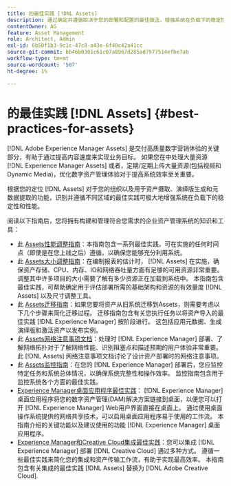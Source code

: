 ```yaml
---
title: 的最佳实践 [!DNL Assets]
description: 通过确定并遵循取决于您的部署和配置的最佳做法，增强系统在负载下的稳定性和性能。
contentOwner: AG
feature: Asset Management
role: Architect, Admin
exl-id: 6b50f1b3-9c1c-47c8-a43e-6f40c42a41cc
source-git-commit: bb46b0301c61c07a8967d285ad7977514efbe7ab
workflow-type: tm+mt
source-wordcount: '507'
ht-degree: 1%

---
```


# 的最佳实践 [!DNL Assets] {#best-practices-for-assets}

[!DNL Adobe Experience Manager Assets] 是交付高质量数字营销体验的关键部分，有助于通过提高内容速度来实现业务目标。 如果您在中处理大量资源 [!DNL Experience Manager Assets] 或者，定期/定期上传大量资源(包括视频和Dynamic Media)，优化数字资产管理体验对于提高系统效率至关重要。

根据您的定位 [!DNL Assets] 对于您的组织以及用于资产摄取、演绎版生成和元数据提取的功能，识别并遵循不同区域的最佳实践可极大地增强系统在负载下的稳定性和性能。

阅读以下指南后，您将拥有构建和管理符合您需求的企业资产管理系统的知识和工具：

* 此 [Assets性能调整指南](/help/assets/performance-tuning-guidelines.md)：本指南包含一系列最佳实践，可在实施的任何时间点（即使是在您上线之后）遵循，以确保您能够充分利用系统。
* 此 [Assets大小调整指南](/help/assets/assets-sizing-guide.md)：在编制报表的估计时， [!DNL Assets] 在实施，确保资产存储、CPU、内存、IO和网络吞吐量方面有足够的可用资源非常重要。 调整其中许多项目的大小需要了解有多少资源正在加载到系统中。 本指南包含最佳实践，可帮助确定用于评估部署所需的基础架构和资源的有效量度 [!DNL Assets] 以及尺寸调整工具。
* 此 [Assets迁移指南](/help/assets/assets-migration-guide.md)：如果您要将资产从旧系统迁移到Assets，则需要考虑以下几个步骤来简化迁移过程。 迁移指南包含有关您执行任务以将资产导入的最佳实践 [!DNL Experience Manager] 按阶段进行。 这包括应用元数据、生成演绎版和激活资产以发布实例。
* 此 [Assets网络注意事项文档](/help/assets/assets-network-considerations.md)：处理时 [!DNL Experience Manager] 部署、了解网络拓扑对于了解网络性能、识别阻塞点和描述预期的用户体验非常重要。 此 [!DNL Assets] 网络注意事项文档讨论了设计资产部署时的网络注意事项。
* 此 [Assets监控指南](/help/assets/assets-monitoring-best-practices.md)：在您的 [!DNL Experience Manager] 部署后，您应监控特定任务和系统总体情况，以确保系统完整性和操作效率。 监控指南包含用于监控系统各个方面的最佳实践。
* [Experience Manager桌面应用程序最佳实践](https://experienceleague.adobe.com/docs/experience-manager-desktop-app/using/introduction.html)： [!DNL Experience Manager] 桌面应用程序将您的数字资产管理(DAM)解决方案链接到桌面，以便您可以打开 [!DNL Experience Manager] Web用户界面直接在桌面上。 通过使用桌面操作系统提供的网络共享技术，可以启用桌面应用程序易于使用的工作流。 本指南介绍的关键功能以及建议使用的功能 [!DNL Experience Manager] 桌面应用程序。
* [Experience Manager和Creative Cloud集成最佳实践](/help/assets/aem-cc-integration-best-practices.md)：您可以集成 [!DNL Experience Manager] 部署 [!DNL Creative Cloud] 通过多种方式。 遵循一些最佳实践来简化您的集成和资产传输工作流，有助于实现最高效率。 本指南包含有关集成的最佳实践 [!DNL Assets] 替换为 [!DNL Adobe Creative Cloud].
